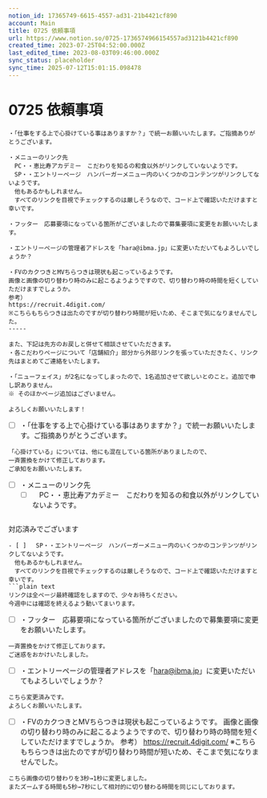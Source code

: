```yaml
---
notion_id: 17365749-6615-4557-ad31-21b4421cf890
account: Main
title: 0725 依頼事項
url: https://www.notion.so/0725-1736574966154557ad3121b4421cf890
created_time: 2023-07-25T04:52:00.000Z
last_edited_time: 2023-08-03T09:46:00.000Z
sync_status: placeholder
sync_time: 2025-07-12T15:01:15.098478
---
```

# 0725 依頼事項

```plain text
・「仕事をする上で心掛けている事はありますか？」で統一お願いいたします。ご指摘ありがとうございます。

・メニューのリンク先
　PC・・恵比寿アカデミー　こだわりを知るの和食以外がリンクしていないようです。
　SP・・エントリーページ　ハンバーガーメニュー内のいくつかのコンテンツがリンクしてないようです。
　他もあるかもしれません。
　すべてのリンクを目視でチェックするのは厳しそうなので、コード上で確認いただけますと幸いです。

・フッター　応募要項になっている箇所がございましたので募集要項に変更をお願いいたします。

・エントリーページの管理者アドレスを「hara@ibma.jp」に変更いただいてもよろしいでしょうか？

・FVのカクつきとMVちらつきは現状も起こっているようです。
画像と画像の切り替わり時のみに起こるようようですので、切り替わり時の時間を短くしていただけますでしょうか。
参考）
https://recruit.4digit.com/
※こちらもちらつきは出たのですが切り替わり時間が短いため、そこまで気になりませんでした。
-----

また、下記は先方のお戻しと併せて相談させていただきます。
・各こだわりページについて「店舗紹介」部分から外部リンクを張っていただきたく、リンク先はまとめてご連絡をいたします。

・「ニューフェイス」が2名になってしまったので、1名追加させて欲しいとのこと。追加で申し訳ありません。
※ そのほかページ追加はございません。

よろしくお願いいたします！
```
- [ ] ・「仕事をする上で心掛けている事はありますか？」で統一お願いいたします。ご指摘ありがとうございます。
```plain text
「心掛けている」については、他にも混在している箇所がありましたので、
一斉置換をかけて修正しております。
ご承知をお願いいたします。
```
- [ ] ・メニューのリンク先
  - [ ] 　PC・・恵比寿アカデミー　こだわりを知るの和食以外がリンクしていないようです。
  ```plain text
対応済みでございます
  ```
  - [ ] 　SP・・エントリーページ　ハンバーガーメニュー内のいくつかのコンテンツがリンクしてないようです。
　他もあるかもしれません。
　すべてのリンクを目視でチェックするのは厳しそうなので、コード上で確認いただけますと幸いです。
  ```plain text
リンクは全ページ最終確認をしますので、少々お待ちください。
今週中には確認を終えるよう動いてまいります。
  ```
- [ ] ・フッター　応募要項になっている箇所がございましたので募集要項に変更をお願いいたします。
```plain text
一斉置換をかけて修正しております。
ご迷惑をおかけいたしました。
```
- [ ] ・エントリーページの管理者アドレスを「hara@ibma.jp」に変更いただいてもよろしいでしょうか？
```plain text
こちら変更済みです。
よろしくお願いいたします。
```
- [ ] ・FVのカクつきとMVちらつきは現状も起こっているようです。
画像と画像の切り替わり時のみに起こるようようですので、切り替わり時の時間を短くしていただけますでしょうか。
参考）
https://recruit.4digit.com/
※こちらもちらつきは出たのですが切り替わり時間が短いため、そこまで気になりませんでした。
```plain text
こちら画像の切り替わりを3秒→1秒に変更しました。
またズームする時間も5秒→7秒にして相対的に切り替わる時間を同じにしております。
```